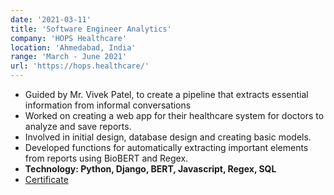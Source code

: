 ```yaml
---
date: '2021-03-11'
title: 'Software Engineer Analytics'
company: 'HOPS Healthcare'
location: 'Ahmedabad, India'
range: 'March - June 2021'
url: 'https://hops.healthcare/'
---
```


- Guided by Mr. Vivek Patel, to create a pipeline that extracts essential information from informal conversations
- Worked on creating a web app for their healthcare system for doctors to analyze and save reports.
- Involved in initial design, database design and creating basic models.
- Developed functions for automatically extracting important elements from reports using BioBERT and Regex.
- **Technology: Python, Django, BERT, Javascript, Regex, SQL**
- [Certificate](https://drive.google.com/file/d/1tsucTLZ9PdeiXpehBGHbxCHDcMLS396T/view?usp=sharing)
